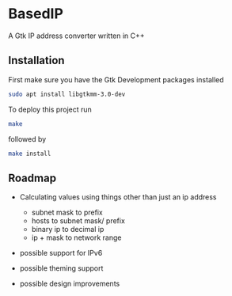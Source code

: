 
# BasedIP  

A Gtk IP address converter written in C++




## Installation 

First make sure you have the Gtk Development packages installed

```bash
sudo apt install libgtkmm-3.0-dev
```
To deploy this project run 

```bash
make
```
followed by 
```bash
make install
```


## Roadmap

- Calculating values using things other than just an ip address
    
    -  subnet mask to prefix
    - hosts to subnet mask/ prefix
    - binary ip to decimal ip
    - ip + mask to network range
- possible support for IPv6 
- possible theming support
- possible design improvements
